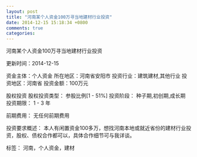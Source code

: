 ```yaml
---
layout: post
title: "河南某个人资金100万寻当地建材行业投资"
date: 2014-12-15 15:18:34 +0800
comments: true
categories: 
---
```

河南某个人资金100万寻当地建材行业投资



更新时间：2014-12-15

资金主体：个人资金
所在地区：河南省安阳市
投资行业：建筑建材,其他行业
投资地区：河南省
投资金额：100万元

股权投资
股权投资类型：
                            参股比例[1 - 51%] 
                                                                                投资阶段：
                            种子期,初创期,成长期 
                                                                                                                                        投资期限：
                            1 - 3 年

前期费用：
无任何前期费用

投资要求概述：
本人有闲置资金100多万，想找河南本地或就近省份的建材行业投资，股权、债权合作都可以，具体合作细节可与我详谈。

标签：
河南，个人资金，建材

